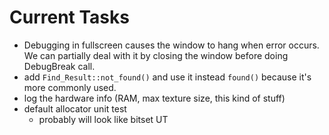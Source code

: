 # **Current Tasks**

* Debugging in fullscreen causes the window to hang when error occurs. We can partially deal with it by closing the window before doing DebugBreak call.
* add `Find_Result::not_found()` and use it instead `found()` because it's more commonly used.
* log the hardware info (RAM, max texture size, this kind of stuff)
* default allocator unit test
    * probably will look like bitset UT
